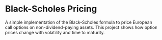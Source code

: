 # Black-Scholes Pricing

A simple implementation of the Black-Scholes formula to price European call options on non-dividend-paying assets. 
This project shows how option prices change with volatility and time to maturity.

